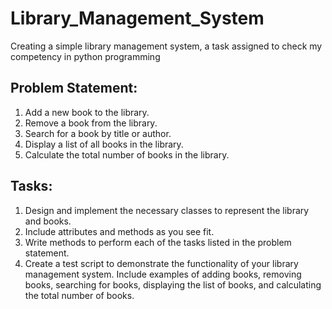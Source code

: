 # Library_Management_System
Creating a simple library management system, a task assigned to check my competency in python programming 


## Problem Statement:


1. Add a new book to the library.
2. Remove a book from the library.
3. Search for a book by title or author.
4. Display a list of all books in the library.
5. Calculate the total number of books in the library.

## Tasks:

1. Design and implement the necessary classes to represent the library and books.
2. Include attributes and methods as you see fit.
3. Write methods to perform each of the tasks listed in the problem statement.
4. Create a test script to demonstrate the functionality of your library management system. Include examples of adding books, removing books, searching for books, displaying the list of books, and calculating the total number of books.
